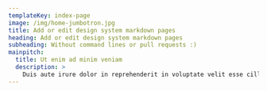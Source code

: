 ```yaml
---
templateKey: index-page
image: /img/home-jumbotron.jpg
title: Add or edit design system markdown pages
heading: Add or edit design system markdown pages
subheading: Without command lines or pull requests :)
mainpitch:
  title: Ut enim ad minim veniam
  description: >
    Duis aute irure dolor in reprehenderit in voluptate velit esse cillum dolore eu fugiat nulla [Go](/admin/#/collections/mdx-docs/entries)
---
```

